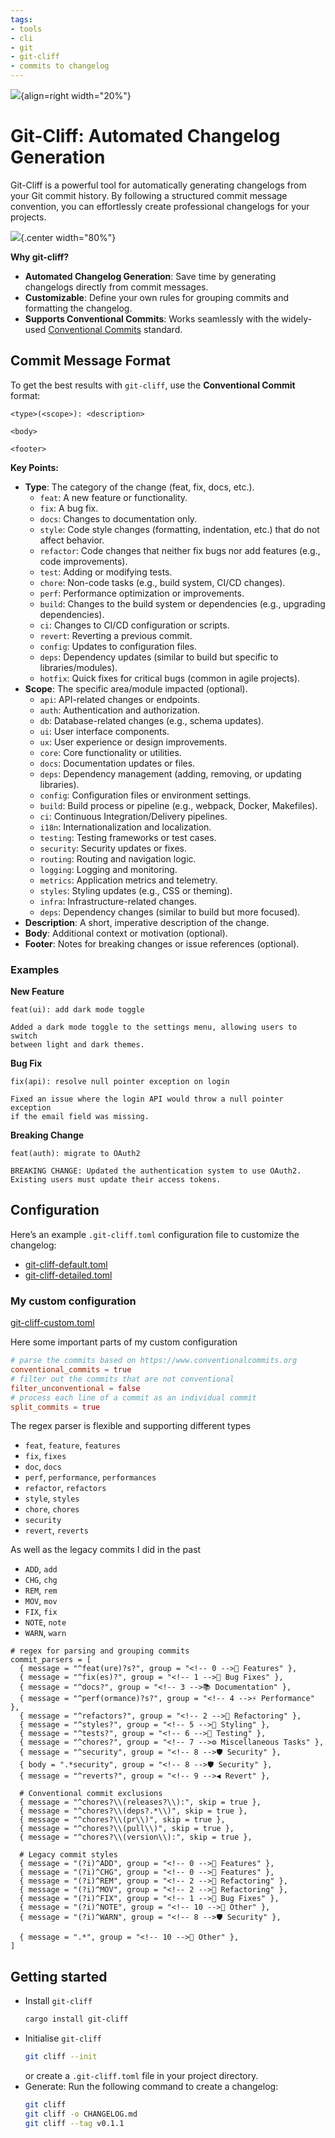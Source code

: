```yaml
---
tags:
- tools
- cli
- git
- git-cliff
- commits to changelog
---
```


![](img/git-cliff.png){align=right width="20%"}

# Git-Cliff: Automated Changelog Generation

Git-Cliff is a powerful tool for automatically generating changelogs from your Git commit history. By following a structured commit message convention, you can effortlessly create professional changelogs for your projects.

![](img/git-cliff.gif){.center width="80%"}

**Why git-cliff?**

- **Automated Changelog Generation**: Save time by generating changelogs directly from commit messages.
- **Customizable**: Define your own rules for grouping commits and formatting the changelog.
- **Supports Conventional Commits**: Works seamlessly with the widely-used [Conventional Commits](https://www.conventionalcommits.org/) standard.

## Commit Message Format

To get the best results with `git-cliff`, use the **Conventional Commit** format:

```raw
<type>(<scope>): <description>

<body>

<footer>
```

**Key Points:**

- **Type**: The category of the change (feat, fix, docs, etc.).
    - `feat`: A new feature or functionality.
    - `fix`: A bug fix.
    - `docs`: Changes to documentation only.
    - `style`: Code style changes (formatting, indentation, etc.) that do not affect behavior.
    - `refactor`: Code changes that neither fix bugs nor add features (e.g., code improvements).
    - `test`: Adding or modifying tests.
    - `chore`: Non-code tasks (e.g., build system, CI/CD changes).
    - `perf`: Performance optimization or improvements.
    - `build`: Changes to the build system or dependencies (e.g., upgrading dependencies).
    - `ci`: Changes to CI/CD configuration or scripts.
    - `revert`: Reverting a previous commit.
    - `config`: Updates to configuration files.
    - `deps`: Dependency updates (similar to build but specific to libraries/modules).
    - `hotfix`: Quick fixes for critical bugs (common in agile projects).
- **Scope**: The specific area/module impacted (optional).
    - `api`: API-related changes or endpoints.
    - `auth`: Authentication and authorization.
    - `db`: Database-related changes (e.g., schema updates).
    - `ui`: User interface components.
    - `ux`: User experience or design improvements.
    - `core`: Core functionality or utilities.
    - `docs`: Documentation updates or files.
    - `deps`: Dependency management (adding, removing, or updating libraries).
    - `config`: Configuration files or environment settings.
    - `build`: Build process or pipeline (e.g., webpack, Docker, Makefiles).
    - `ci`: Continuous Integration/Delivery pipelines.
    - `i18n`: Internationalization and localization.
    - `testing`: Testing frameworks or test cases.
    - `security`: Security updates or fixes.
    - `routing`: Routing and navigation logic.
    - `logging`: Logging and monitoring.
    - `metrics`: Application metrics and telemetry.
    - `styles`: Styling updates (e.g., CSS or theming).
    - `infra`: Infrastructure-related changes.
    - `deps`: Dependency changes (similar to build but more focused).
- **Description**: A short, imperative description of the change.
- **Body**: Additional context or motivation (optional).
- **Footer**: Notes for breaking changes or issue references (optional).

### Examples

**New Feature**

```raw
feat(ui): add dark mode toggle

Added a dark mode toggle to the settings menu, allowing users to switch
between light and dark themes.
```

**Bug Fix**
```raw
fix(api): resolve null pointer exception on login

Fixed an issue where the login API would throw a null pointer exception
if the email field was missing.
```

**Breaking Change**

```raw
feat(auth): migrate to OAuth2

BREAKING CHANGE: Updated the authentication system to use OAuth2.
Existing users must update their access tokens.
```

## Configuration

Here’s an example `.git-cliff.toml` configuration file to customize the changelog:

- [git-cliff-default.toml](docs/git-cliff-default.toml)
- [git-cliff-detailed.toml](docs/git-cliff-detailed.toml)

### My custom configuration

[git-cliff-custom.toml](docs/git-cliff-custom.toml)


Here some important parts of my custom configuration

```toml
# parse the commits based on https://www.conventionalcommits.org
conventional_commits = true
# filter out the commits that are not conventional
filter_unconventional = false
# process each line of a commit as an individual commit
split_commits = true
```

The regex parser is flexible and supporting different types

- `feat`, `feature`, `features`
- `fix`, `fixes`
- `doc`, `docs`
- `perf`, `performance`, `performances`
- `refactor`, `refactors`
- `style`, `styles`
- `chore`, `chores`
- `security`
- `revert`, `reverts`

As well as the legacy commits I did in the past

- `ADD`, `add`
- `CHG`, `chg`
- `REM`, `rem`
- `MOV`, `mov`
- `FIX`, `fix`
- `NOTE`, `note`
- `WARN`, `warn`

```
# regex for parsing and grouping commits
commit_parsers = [
  { message = "^feat(ure)?s?", group = "<!-- 0 -->🚀 Features" },
  { message = "^fix(es)?", group = "<!-- 1 -->🐛 Bug Fixes" },
  { message = "^docs?", group = "<!-- 3 -->📚 Documentation" },
  { message = "^perf(ormance)?s?", group = "<!-- 4 -->⚡ Performance" },
  { message = "^refactors?", group = "<!-- 2 -->🚜 Refactoring" },
  { message = "^styles?", group = "<!-- 5 -->🎨 Styling" },
  { message = "^tests?", group = "<!-- 6 -->🧪 Testing" },
  { message = "^chores?", group = "<!-- 7 -->⚙️ Miscellaneous Tasks" },
  { message = "^security", group = "<!-- 8 -->🛡️ Security" },
  { body = ".*security", group = "<!-- 8 -->🛡️ Security" },
  { message = "^reverts?", group = "<!-- 9 -->◀️ Revert" },

  # Conventional commit exclusions
  { message = "^chores?\\(releases?\\):", skip = true },
  { message = "^chores?\\(deps?.*\\)", skip = true },
  { message = "^chores?\\(pr\\)", skip = true },
  { message = "^chores?\\(pull\\)", skip = true },
  { message = "^chores?\\(version\\):", skip = true },

  # Legacy commit styles
  { message = "(?i)^ADD", group = "<!-- 0 -->🚀 Features" },
  { message = "(?i)^CHG", group = "<!-- 0 -->🚀 Features" },
  { message = "(?i)^REM", group = "<!-- 2 -->🚜 Refactoring" },
  { message = "(?i)^MOV", group = "<!-- 2 -->🚜 Refactoring" },
  { message = "(?i)^FIX", group = "<!-- 1 -->🐛 Bug Fixes" },
  { message = "(?i)^NOTE", group = "<!-- 10 -->💼 Other" },
  { message = "(?i)^WARN", group = "<!-- 8 -->🛡️ Security" },

  { message = ".*", group = "<!-- 10 -->💼 Other" },
]
```

## Getting started

- Install `git-cliff`
  ```bash
  cargo install git-cliff
  ```
- Initialise `git-cliff`
  ```bash
  git cliff --init
  ```
  or create a `.git-cliff.toml` file in your project directory.
- Generate: Run the following command to create a changelog:
  ```bash
  git cliff
  git cliff -o CHANGELOG.md
  git cliff --tag v0.1.1

  ```
